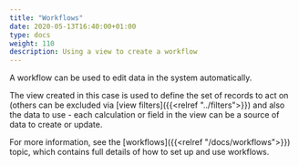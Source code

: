 ```yaml
---
title: "Workflows"
date: 2020-05-13T16:40:00+01:00
type: docs
weight: 110
description: Using a view to create a workflow
---
```

A workflow can be used to edit data in the system automatically.

The view created in this case is used to define the set of records to act on (others can be excluded via [view filters]({{<relref "../filters">}}) and also the data to use - each calculation or field in the view can be a source of data to create or update.

For more information, see the [workflows]({{<relref "/docs/workflows">}}) topic, which contains full details of how to set up and use workflows.